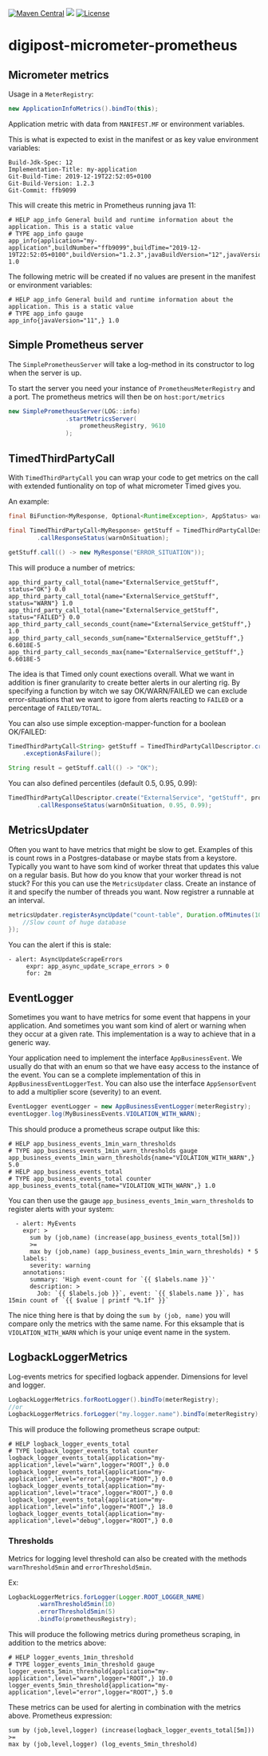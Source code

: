 [![Maven Central](https://maven-badges.herokuapp.com/maven-central/no.digipost/digipost-micrometer-prometheus/badge.svg)](https://maven-badges.herokuapp.com/maven-central/no.digipost/digipost-micrometer-prometheus)
![](https://github.com/digipost/digipost-micrometer-prometheus/workflows/Build%20snapshot/badge.svg)
[![License](https://img.shields.io/badge/license-Apache%202-blue)](https://github.com/digipost/digipost-micrometer-prometheus/blob/master/LICENCE)

# digipost-micrometer-prometheus

## Micrometer metrics

Usage in a `MeterRegistry`:
```java
new ApplicationInfoMetrics().bindTo(this);
```

Application metric with data from `MANIFEST.MF` or environment variables.

This is what is expected to exist in the manifest or as key value environment variables:

```
Build-Jdk-Spec: 12
Implementation-Title: my-application
Git-Build-Time: 2019-12-19T22:52:05+0100
Git-Build-Version: 1.2.3
Git-Commit: ffb9099
```

This will create this metric in Prometheus running java 11:
```
# HELP app_info General build and runtime information about the application. This is a static value
# TYPE app_info gauge
app_info{application="my-application",buildNumber="ffb9099",buildTime="2019-12-19T22:52:05+0100",buildVersion="1.2.3",javaBuildVersion="12",javaVersion="11",} 1.0
```

The following metric will be created if no values are present in the manifest or environment variables:
```
# HELP app_info General build and runtime information about the application. This is a static value
# TYPE app_info gauge
app_info{javaVersion="11",} 1.0
```  

## Simple Prometheus server

The `SimplePrometheusServer` will take a log-method in its constructor to log when the server is up.

To start the server you need your instance of `PrometheusMeterRegistry` and a port. The prometheus metrics will then be on `host:port/metrics`

```java
new SimplePrometheusServer(LOG::info)
                .startMetricsServer(
                    prometheusRegistry, 9610
                );
``` 

## TimedThirdPartyCall

With `TimedThirdPartyCall` you can wrap your code to get metrics on the call with extended funtionality on top of what 
micrometer Timed gives you.

An example:
```java
final BiFunction<MyResponse, Optional<RuntimeException>, AppStatus> warnOnSituation = (response, possibleException) -> possibleException.isPresent() || "ERROR_SITUATION".equals(response.data) ? AppStatus.WARN : AppStatus.OK;

final TimedThirdPartyCall<MyResponse> getStuff = TimedThirdPartyCallDescriptor.create("ExternalService", "getStuff", prometheusRegistry)
        .callResponseStatus(warnOnSituation);

getStuff.call(() -> new MyResponse("ERROR_SITUATION"));
``` 

This will produce a number of metrics:
```
app_third_party_call_total{name="ExternalService_getStuff", status="OK"} 0.0
app_third_party_call_total{name="ExternalService_getStuff", status="WARN"} 1.0
app_third_party_call_total{name="ExternalService_getStuff", status="FAILED"} 0.0
app_third_party_call_seconds_count{name="ExternalService_getStuff",} 1.0
app_third_party_call_seconds_sum{name="ExternalService_getStuff",} 6.6018E-5
app_third_party_call_seconds_max{name="ExternalService_getStuff",} 6.6018E-5
```

The idea is that Timed only count exections overall. What we want in addition is finer granularity to create better alerts
in our alerting rig. By specifying a function by witch we say OK/WARN/FAILED we can exclude error-situations 
that we want to igore from alerts reacting to `FAILED` or a percentage of `FAILED/TOTAL`.

You can also use simple exception-mapper-function for a boolean OK/FAILED:
```java
TimedThirdPartyCall<String> getStuff = TimedThirdPartyCallDescriptor.create("ExternalService", "getStuff", prometheusRegistry)
    .exceptionAsFailure();

String result = getStuff.call(() -> "OK");
```

You can also defined percentiles (default 0.5, 0.95, 0.99):
```java
TimedThirdPartyCallDescriptor.create("ExternalService", "getStuff", prometheusRegistry)
        .callResponseStatus(warnOnSituation, 0.95, 0.99);
```

## MetricsUpdater

Often you want to have metrics that might be slow to get. Examples of this is count rows in a Postgres-database or 
maybe stats from a keystore. Typically you want to have som kind of worker threat that updates this 
value on a regular basis. But how do you know that your worker thread is not stuck?
For this you can use the `MetricsUpdater` class. Create an instance of it and specify the number of threads you want. Now 
registrer a runnable at an interval. 

```java
metricsUpdater.registerAsyncUpdate("count-table", Duration.ofMinutes(10), () -> {
    //Slow count of huge database
});
```

You can the alert if this is stale:

```
- alert: AsyncUpdateScrapeErrors
     expr: app_async_update_scrape_errors > 0
     for: 2m
```

## EventLogger

Sometimes you want to have metrics for some event that happens in your application. And sometimes you want som kind of
alert or warning when they occur at a given rate. This implementation is a way to achieve that in a generic way.

Your application need to implement the interface `AppBusinessEvent`. We usually do that with an enum so that we have 
easy access to the instance of the event. You can se a complete implementation of this in `AppBusinessEventLoggerTest`.
You can also use the interface `AppSensorEvent` to add a multiplier score (severity) to an event.

```java
EventLogger eventLogger = new AppBusinessEventLogger(meterRegistry);
eventLogger.log(MyBusinessEvents.VIOLATION_WITH_WARN);
```

This should produce a prometheus scrape output like this:
```
# HELP app_business_events_1min_warn_thresholds  
# TYPE app_business_events_1min_warn_thresholds gauge
app_business_events_1min_warn_thresholds{name="VIOLATION_WITH_WARN",} 5.0
# HELP app_business_events_total  
# TYPE app_business_events_total counter
app_business_events_total{name="VIOLATION_WITH_WARN",} 1.0
```

You can then use the gauge `app_business_events_1min_warn_thresholds` to register alerts with your system:
```
  - alert: MyEvents
    expr: >
      sum by (job,name) (increase(app_business_events_total[5m]))
      >=
      max by (job,name) (app_business_events_1min_warn_thresholds) * 5
    labels:
      severity: warning
    annotations:
      summary: 'High event-count for `{{ $labels.name }}`'
      description: >
        Job: `{{ $labels.job }}`, event: `{{ $labels.name }}`, has 15min count of `{{ $value | printf "%.1f" }}`
```

The nice thing here is that by doing the `sum by (job, name)` you will compare only the metrics with the same
name. For this eksample that is `VIOLATION_WITH_WARN` which is your uniqe event name in the system.


## LogbackLoggerMetrics
Log-events metrics for specified logback appender. Dimensions for level and logger.
```java
LogbackLoggerMetrics.forRootLogger().bindTo(meterRegistry);
//or
LogbackLoggerMetrics.forLogger("my.logger.name").bindTo(meterRegistry);
```

This will produce the following prometheus scrape output:
```
# HELP logback_logger_events_total
# TYPE logback_logger_events_total counter
logback_logger_events_total{application="my-application",level="warn",logger="ROOT",} 0.0
logback_logger_events_total{application="my-application",level="error",logger="ROOT",} 0.0
logback_logger_events_total{application="my-application",level="trace",logger="ROOT",} 0.0
logback_logger_events_total{application="my-application",level="info",logger="ROOT",} 18.0
logback_logger_events_total{application="my-application",level="debug",logger="ROOT",} 0.0
```

### Thresholds

Metrics for logging level threshold can also be created with the methods `warnThreshold5min` and `errorThreshold5min`.

Ex:
```java
LogbackLoggerMetrics.forLogger(Logger.ROOT_LOGGER_NAME)
        .warnThreshold5min(10)
        .errorThreshold5min(5)
        .bindTo(prometheusRegistry);
```

This will produce the following metrics during prometheus scraping, in addition to the metrics above:
```
# HELP logger_events_1min_threshold
# TYPE logger_events_1min_threshold gauge
logger_events_5min_threshold{application="my-application",level="warn",logger="ROOT",} 10.0
logger_events_5min_threshold{application="my-application",level="error",logger="ROOT",} 5.0
``` 

These metrics can be used for alerting in combination with the metrics above. Prometheus expression:
```
sum by (job,level,logger) (increase(logback_logger_events_total[5m]))
>=
max by (job,level,logger) (log_events_5min_threshold)
```
